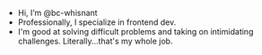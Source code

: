 - Hi, I’m @bc-whisnant
- Professionally, I specialize in frontend dev.
- I'm good at solving difficult problems and taking on intimidating challenges. Literally...that's my whole job.

<!---
bc-whisnant/bc-whisnant is a ✨ special ✨ repository because its `README.md` (this file) appears on your GitHub profile.
You can click the Preview link to take a look at your changes.
--->
